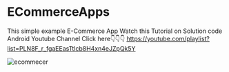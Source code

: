 # ECommerceApps
This simple example E-Commerce App
Watch this Tutorial on Solution code Android Youtube Channel
Click here👇👇👇
https://youtube.com/playlist?list=PLN8F_r_fgaEEasTtlcb8H4xn4eJZpQk5Y



![ecommecer](https://user-images.githubusercontent.com/61373662/142576237-11f7ec99-6e6d-405c-a7b8-f7bb26c516c2.gif)

